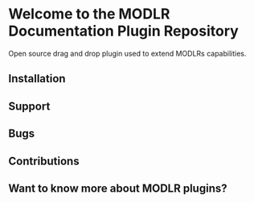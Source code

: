 # Welcome to the MODLR Documentation Plugin Repository
Open source drag and drop plugin used to extend MODLRs capabilities.

## Installation

## Support

## Bugs

## Contributions

## Want to know more about MODLR plugins?
